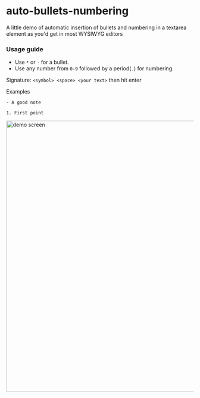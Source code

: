 # auto-bullets-numbering

A little demo of automatic insertion of bullets and numbering in a textarea element as you'd get in most WYSIWYG editors

### Usage guide

- Use `*` or `-` for a bullet.
- Use any number from `0-9` followed by a period(`.`) for numbering.

Signature: `<symbol> <space> <your text>` then hit enter

Examples

```
- A good note

1. First point
```

<img width="728" alt="demo screen" src="https://user-images.githubusercontent.com/26261917/78551849-50402100-77fe-11ea-9276-cad981db6a25.png">

